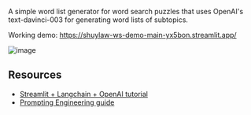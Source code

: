 A simple word list generator for word search puzzles that uses OpenAI's text-davinci-003 for generating word lists of subtopics.

Working demo: https://shuylaw-ws-demo-main-yx5bon.streamlit.app/


![image](https://user-images.githubusercontent.com/107524206/229355228-5adaf8e0-2d60-4ef4-b279-2310d50ac27f.png)


## Resources
- [Streamlit + Langchain + OpenAI tutorial](https://www.youtube.com/watch?v=U_eV8wfMkXU)
- [Prompting Engineering guide](https://www.promptingguide.ai/)
